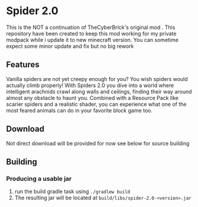 # Spider 2.0

This is the NOT a continuation of TheCyberBrick's original mod . 
This repository have been created to keep this mod working for my private modpack while i update it to new minecraft version.
You can sometime expect some minor update and fix but no big rework

## Features
Vanilla spiders are not yet creepy enough for you? You wish spiders would actually climb properly!
With Spiders 2.0 you dive into a world where intelligent arachnids crawl along walls and ceilings, finding their way around almost any obstacle to haunt you.
Combined with a Resource Pack like scarier spiders and a realistic shader, you can experience what one of the most feared animals can do in your favorite block game too.


## Download
Not direct download will be provided for now see below for source building

## Building
### Producing a usable jar
1) run the build gradle task using ```./gradlew build``` 
2) The resulting jar will be located at ```build/libs/spider-2.0-<version>.jar```

